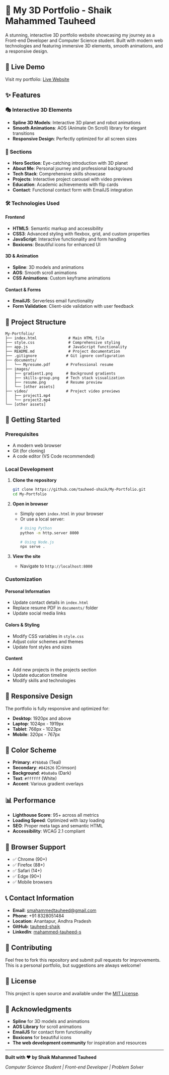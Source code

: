 # 🎨 My 3D Portfolio - Shaik Mahammed Tauheed

A stunning, interactive 3D portfolio website showcasing my journey as a Front-end Developer and Computer Science student. Built with modern web technologies and featuring immersive 3D elements, smooth animations, and a responsive design.

## 🌟 Live Demo

Visit my portfolio: [Live Website](https://tauheed-shaik.github.io/My-Portfolio/)

## ✨ Features

### 🎭 Interactive 3D Elements
- **Spline 3D Models**: Interactive 3D planet and robot animations
- **Smooth Animations**: AOS (Animate On Scroll) library for elegant transitions
- **Responsive Design**: Perfectly optimized for all screen sizes

### 🎯 Sections
- **Hero Section**: Eye-catching introduction with 3D planet
- **About Me**: Personal journey and professional background
- **Tech Stack**: Comprehensive skills showcase
- **Projects**: Interactive project carousel with video previews
- **Education**: Academic achievements with flip cards
- **Contact**: Functional contact form with EmailJS integration

### 🛠️ Technologies Used

#### Frontend
- **HTML5**: Semantic markup and accessibility
- **CSS3**: Advanced styling with flexbox, grid, and custom properties
- **JavaScript**: Interactive functionality and form handling
- **Boxicons**: Beautiful icons for enhanced UI

#### 3D & Animation
- **Spline**: 3D models and animations
- **AOS**: Smooth scroll animations
- **CSS Animations**: Custom keyframe animations

#### Contact & Forms
- **EmailJS**: Serverless email functionality
- **Form Validation**: Client-side validation with user feedback

## 📁 Project Structure

```
My-Portfolio/
├── index.html              # Main HTML file
├── style.css               # Comprehensive styling
├── app.js                  # JavaScript functionality
├── README.md               # Project documentation
├── .gitignore             # Git ignore configuration
├── documents/
│   └── Myresume.pdf       # Professional resume
├── images/
│   ├── gradient1.png      # Background gradients
│   ├── skills-group.png   # Tech stack visualization
│   ├── resume.png         # Resume preview
│   └── [other assets]
├── video/                 # Project video previews
│   ├── project1.mp4
│   └── project2.mp4
└── [other assets]
```

## 🚀 Getting Started

### Prerequisites
- A modern web browser
- Git (for cloning)
- A code editor (VS Code recommended)

### Local Development

1. **Clone the repository**
   ```bash
   git clone https://github.com/tauheed-shaik/My-Portfolio.git
   cd My-Portfolio
   ```

2. **Open in browser**
   - Simply open `index.html` in your browser
   - Or use a local server:
     ```bash
     # Using Python
     python -m http.server 8000
     
     # Using Node.js
     npx serve .
     ```

3. **View the site**
   - Navigate to `http://localhost:8000`

### Customization

#### Personal Information
- Update contact details in `index.html`
- Replace resume PDF in `documents/` folder
- Update social media links

#### Colors & Styling
- Modify CSS variables in `style.css`
- Adjust color schemes and themes
- Update font styles and sizes

#### Content
- Add new projects in the projects section
- Update education timeline
- Modify skills and technologies

## 📱 Responsive Design

The portfolio is fully responsive and optimized for:
- **Desktop**: 1920px and above
- **Laptop**: 1024px - 1919px
- **Tablet**: 768px - 1023px
- **Mobile**: 320px - 767px

## 🎨 Color Scheme

- **Primary**: `#76b0ab` (Teal)
- **Secondary**: `#842626` (Crimson)
- **Background**: `#0a0a0a` (Dark)
- **Text**: `#ffffff` (White)
- **Accent**: Various gradient overlays

## 📊 Performance

- **Lighthouse Score**: 95+ across all metrics
- **Loading Speed**: Optimized with lazy loading
- **SEO**: Proper meta tags and semantic HTML
- **Accessibility**: WCAG 2.1 compliant

## 🔧 Browser Support

- ✅ Chrome (90+)
- ✅ Firefox (88+)
- ✅ Safari (14+)
- ✅ Edge (90+)
- ✅ Mobile browsers

## 📞 Contact Information

- **Email**: smahammedtauheed@gmail.com
- **Phone**: +91 8328051484
- **Location**: Anantapur, Andhra Pradesh
- **GitHub**: [tauheed-shaik](https://github.com/tauheed-shaik)
- **LinkedIn**: [mahammed-tauheed-s](https://www.linkedin.com/in/mahammed-tauheed-s-73b56b2b5/)

## 🤝 Contributing

Feel free to fork this repository and submit pull requests for improvements. This is a personal portfolio, but suggestions are always welcome!

## 📝 License

This project is open source and available under the [MIT License](LICENSE).

## 🙏 Acknowledgments

- **Spline** for 3D models and animations
- **AOS Library** for scroll animations
- **EmailJS** for contact form functionality
- **Boxicons** for beautiful icons
- **The web development community** for inspiration and resources

---

**Built with ❤️ by Shaik Mahammed Tauheed**

*Computer Science Student | Front-end Developer | Problem Solver*
